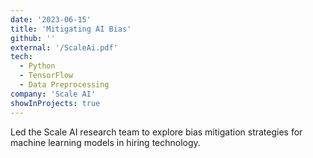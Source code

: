 ```yaml
---
date: '2023-06-15'
title: 'Mitigating AI Bias'
github: ''
external: '/ScaleAi.pdf'
tech:
  - Python
  - TensorFlow
  - Data Preprocessing
company: 'Scale AI'
showInProjects: true
---
```


Led the Scale AI research team to explore bias mitigation strategies for machine learning models in hiring technology.
